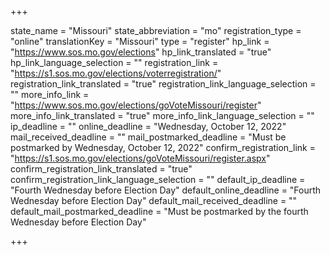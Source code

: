 +++

state_name = "Missouri"
state_abbreviation = "mo"
registration_type = "online"
translationKey = "Missouri"
type = "register"
hp_link = "https://www.sos.mo.gov/elections"
hp_link_translated = "true"
hp_link_language_selection = ""
registration_link = "https://s1.sos.mo.gov/elections/voterregistration/"
registration_link_translated = "true"
registration_link_language_selection = ""
more_info_link = "https://www.sos.mo.gov/elections/goVoteMissouri/register"
more_info_link_translated = "true"
more_info_link_language_selection = ""
ip_deadline = ""
online_deadline = "Wednesday, October 12, 2022"
mail_received_deadline = ""
mail_postmarked_deadline = "Must be postmarked by Wednesday, October 12, 2022"
confirm_registration_link = "https://s1.sos.mo.gov/elections/goVoteMissouri/register.aspx"
confirm_registration_link_translated = "true"
confirm_registration_link_language_selection = ""
default_ip_deadline = "Fourth Wednesday before Election Day"
default_online_deadline = "Fourth Wednesday before Election Day"
default_mail_received_deadline = ""
default_mail_postmarked_deadline = "Must be postmarked by the fourth Wednesday before Election Day"

+++